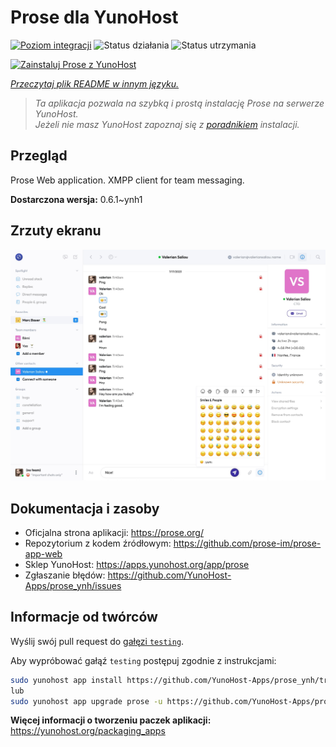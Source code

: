 <!--
To README zostało automatycznie wygenerowane przez <https://github.com/YunoHost/apps/tree/master/tools/readme_generator>
Nie powinno być ono edytowane ręcznie.
-->

# Prose dla YunoHost

[![Poziom integracji](https://apps.yunohost.org/badge/integration/prose)](https://ci-apps.yunohost.org/ci/apps/prose/)
![Status działania](https://apps.yunohost.org/badge/state/prose)
![Status utrzymania](https://apps.yunohost.org/badge/maintained/prose)

[![Zainstaluj Prose z YunoHost](https://install-app.yunohost.org/install-with-yunohost.svg)](https://install-app.yunohost.org/?app=prose)

*[Przeczytaj plik README w innym języku.](./ALL_README.md)*

> *Ta aplikacja pozwala na szybką i prostą instalację Prose na serwerze YunoHost.*  
> *Jeżeli nie masz YunoHost zapoznaj się z [poradnikiem](https://yunohost.org/install) instalacji.*

## Przegląd

Prose Web application. XMPP client for team messaging.

**Dostarczona wersja:** 0.6.1~ynh1

## Zrzuty ekranu

![Zrzut ekranu z Prose](./doc/screenshots/screenshot.jpg)

## Dokumentacja i zasoby

- Oficjalna strona aplikacji: <https://prose.org/>
- Repozytorium z kodem źródłowym: <https://github.com/prose-im/prose-app-web>
- Sklep YunoHost: <https://apps.yunohost.org/app/prose>
- Zgłaszanie błędów: <https://github.com/YunoHost-Apps/prose_ynh/issues>

## Informacje od twórców

Wyślij swój pull request do [gałęzi `testing`](https://github.com/YunoHost-Apps/prose_ynh/tree/testing).

Aby wypróbować gałąź `testing` postępuj zgodnie z instrukcjami:

```bash
sudo yunohost app install https://github.com/YunoHost-Apps/prose_ynh/tree/testing --debug
lub
sudo yunohost app upgrade prose -u https://github.com/YunoHost-Apps/prose_ynh/tree/testing --debug
```

**Więcej informacji o tworzeniu paczek aplikacji:** <https://yunohost.org/packaging_apps>
